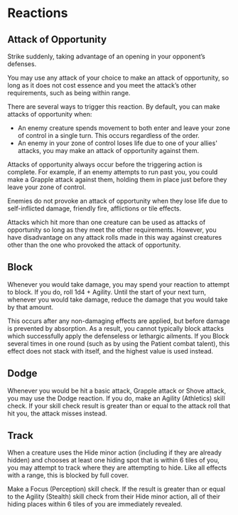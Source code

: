 # Reactions

## Attack of Opportunity

Strike suddenly, taking advantage of an opening in your opponent’s defenses.

You may use any attack of your choice to make an attack of opportunity, so long as it does not cost essence and you meet the attack’s other requirements, such as being within range.

There are several ways to trigger this reaction. By default, you can make attacks of opportunity when:

- An enemy creature spends movement to both enter and leave your zone of control in a single turn. This occurs regardless of the order.
- An enemy in your zone of control loses life due to one of your allies' attacks, you may make an attack of opportunity against them.

Attacks of opportunity always occur before the triggering action is complete. For example, if an enemy attempts to run past you, you could make a Grapple attack against them, holding them in place just before they leave your zone of control.

Enemies do not provoke an attack of opportunity when they lose life due to self-inflicted damage, friendly fire, afflictions or tile effects.

Attacks which hit more than one creature can be used as attacks of opportunity so long as they meet the other requirements. However, you have disadvantage on any attack rolls made in this way against creatures other than the one who provoked the attack of opportunity.

## Block

Whenever you would take damage, you may spend your reaction to attempt to block. If you do, roll 1d4 + Agility. Until the start of your next turn, whenever you would take damage, reduce the damage that you would take by that amount.

This occurs after any non-damaging effects are applied, but before damage is prevented by absorption. As a result, you cannot typically block attacks which successfully apply the defenseless or lethargic ailments. If you Block several times in one round (such as by using the Patient combat talent), this effect does not stack with itself, and the highest value is used instead.

## Dodge

Whenever you would be hit a basic attack, Grapple attack or Shove attack, you may use the Dodge reaction. If you do, make an Agility (Athletics) skill check. If your skill check result is greater than or equal to the attack roll that hit you, the attack misses instead.

## Track

When a creature uses the Hide minor action (including if they are already hidden) and chooses at least one hiding spot that is within 6 tiles of you, you may attempt to track where they are attempting to hide. Like all effects with a range, this is blocked by full cover.

Make a Focus (Perception) skill check. If the result is greater than or equal to the Agility (Stealth) skill check from their Hide minor action, all of their hiding places within 6 tiles of you are immediately revealed.
